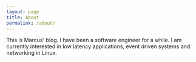 ```yaml
---
layout: page
title: About
permalink: /about/
---
```


This is Marcus' blog. I have been a software engineer for a while. I am currently interested in low latency applications, event driven systems and networking in Linux.

